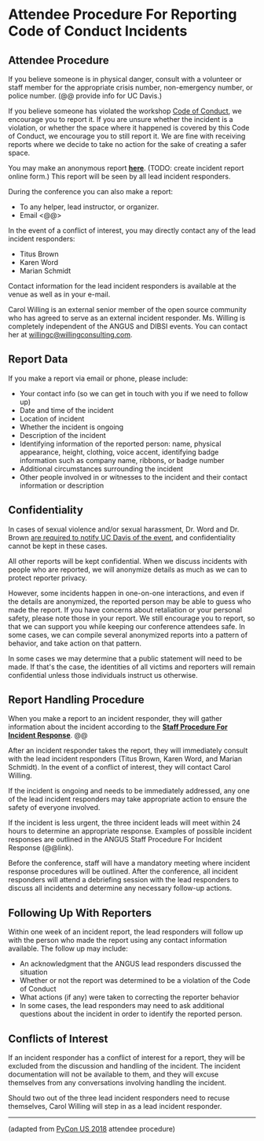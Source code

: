 # Attendee Procedure For Reporting Code of Conduct Incidents

## Attendee Procedure

If you believe someone is in physical danger, consult with a volunteer or staff member for the appropriate crisis number, non-emergency number, or police number. (@@ provide info for UC Davis.)

If you believe someone has violated the workshop [Code of Conduct](coc.html), we encourage you to report it. If you are unsure whether the incident is a violation, or whether the space where it happened is covered by this Code of Conduct, we encourage you to still report it. We are fine with receiving reports where we decide to take no action for the sake of creating a safer space.

You may make an anonymous report **[here]()**. (TODO: create incident report online form.) This report will be seen by all lead incident responders.

During the conference you can also make a report:
* To any helper, lead instructor, or organizer.
* Email <@@>
 
In the event of a conflict of interest, you may directly contact any of the lead incident responders:
* Titus Brown
* Karen Word
* Marian Schmidt

Contact information for the lead incident responders is available at
the venue as well as in your e-mail.

Carol Willing is an external senior member of the open source community who has agreed to serve as an external incident responder. Ms. Willing is completely independent of the ANGUS and DIBSI events. You can contact her at [willingc@willingconsulting.com](mailto:willingc@willingconsulting.com).

## Report Data

If you make a report via email or phone, please include:

* Your contact info (so we can get in touch with you if we need to follow up)
* Date and time of the incident
* Location of incident
* Whether the incident is ongoing
* Description of the incident
* Identifying information of the reported person: name, physical appearance, height, clothing, voice accent, identifying badge information such as company name, ribbons, or badge number
* Additional circumstances surrounding the incident
* Other people involved in or witnesses to the incident and their contact information or description

## Confidentiality

In cases of sexual violence and/or sexual harassment, Dr. Word and Dr. Brown [are required to notify UC Davis of the event](https://sexualviolence.ucdavis.edu/responsible-employees-0), and confidentiality cannot be kept in these cases.

All other reports will be kept confidential. When we discuss incidents with people who are reported, we will anonymize details as much as we can to protect reporter privacy.

However, some incidents happen in one-on-one interactions, and even if the details are anonymized, the reported person may be able to guess who made the report. If you have concerns about retaliation or your personal safety, please note those in your report. We still encourage you to report, so that we can support you while keeping our conference attendees safe. In some cases, we can compile several anonymized reports into a pattern of behavior, and take action on that pattern.

In some cases we may determine that a public statement will need to be made. If that's the case, the identities of all victims and reporters will remain confidential unless those individuals instruct us otherwise.

## Report Handling Procedure

When you make a report to an incident responder, they will gather information about the incident according to the **[Staff Procedure For Incident Response]()**. @@

After an incident responder takes the report, they will immediately consult with the lead incident responders (Titus Brown, Karen Word, and Marian Schmidt). In the event of a conflict of interest, they will contact Carol Willing.

If the incident is ongoing and needs to be immediately addressed, any one of the lead incident responders may take appropriate action to ensure the safety of everyone involved.

If the incident is less urgent, the three incident leads will meet within 24 hours to determine an appropriate response. Examples of possible incident responses are outlined in the ANGUS Staff Procedure For Incident Response (@@link).

Before the conference, staff will have a mandatory meeting where incident response procedures will be outlined. After the conference, all incident responders will attend a debriefing session with the lead responders to discuss all incidents and determine any necessary follow-up actions.

## Following Up With Reporters

Within one week of an incident report, the lead responders will follow up with the person who made the report using any contact information available. The follow up may include:

* An acknowledgment that the ANGUS lead responders discussed the situation
* Whether or not the report was determined to be a violation of the Code of Conduct
* What actions (if any) were taken to correcting the reporter behavior
* In some cases, the lead responders may need to ask additional questions about the incident in order to identify the reported person.

## Conflicts of Interest

If an incident responder has a conflict of interest for a report, they will be excluded from the discussion and handling of the incident. The incident documentation will not be available to them, and they will excuse themselves from any conversations involving handling the incident.

Should two out of the three lead incident responders need to recuse themselves, Carol Willing will step in as a lead incident responder.

---

(adapted from [PyCon US 2018](https://us.pycon.org/2018/about/code-of-conduct/attendee-procedure/) attendee procedure)
